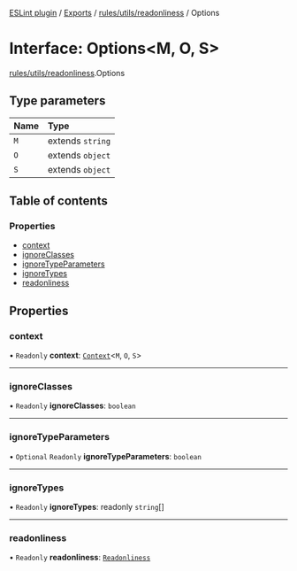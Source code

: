[ESLint plugin](../index.md) / [Exports](../modules.md) / [rules/utils/readonliness](../modules/rules_utils_readonliness.md) / Options

# Interface: Options<M, O, S\>

[rules/utils/readonliness](../modules/rules_utils_readonliness.md).Options

## Type parameters

| Name | Type |
| :------ | :------ |
| `M` | extends `string` |
| `O` | extends `object` |
| `S` | extends `object` |

## Table of contents

### Properties

- [context](rules_utils_readonliness.Options.md#context)
- [ignoreClasses](rules_utils_readonliness.Options.md#ignoreclasses)
- [ignoreTypeParameters](rules_utils_readonliness.Options.md#ignoretypeparameters)
- [ignoreTypes](rules_utils_readonliness.Options.md#ignoretypes)
- [readonliness](rules_utils_readonliness.Options.md#readonliness)

## Properties

### context

• `Readonly` **context**: [`Context`](rules_utils.Context.md)<`M`, `O`, `S`\>

___

### ignoreClasses

• `Readonly` **ignoreClasses**: `boolean`

___

### ignoreTypeParameters

• `Optional` `Readonly` **ignoreTypeParameters**: `boolean`

___

### ignoreTypes

• `Readonly` **ignoreTypes**: readonly `string`[]

___

### readonliness

• `Readonly` **readonliness**: [`Readonliness`](../modules/rules_utils_readonliness.md#readonliness)
